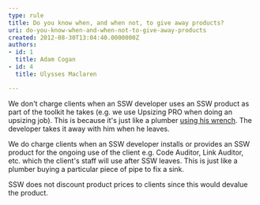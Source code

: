 ```yaml
---
type: rule
title: Do you know when, and when not, to give away products?
uri: do-you-know-when-and-when-not-to-give-away-products
created: 2012-08-30T13:04:40.0000000Z
authors:
- id: 1
  title: Adam Cogan
- id: 4
  title: Ulysses Maclaren

---
```


 
We don't charge clients when an SSW developer uses an SSW product as part of the toolkit he takes (e.g. we use Upsizing PRO when doing an upsizing job). This is because it's just like a plumber [using his wrench](/Management/RulesToSuccessfulProjects/Pages/ToolBox.aspx). The developer takes it away with him when he leaves.
 
We do charge clients when an SSW developer installs or provides an SSW product for the ongoing use of the client e.g. Code Auditor, Link Auditor, etc. which the client's staff will use after SSW leaves. This is just like a plumber buying a particular piece of pipe to fix a sink.

SSW does not discount product prices to clients since this would devalue the product.

